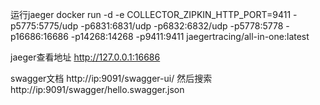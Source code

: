 运行jaeger
docker run -d -e COLLECTOR_ZIPKIN_HTTP_PORT=9411 -p5775:5775/udp -p6831:6831/udp -p6832:6832/udp  -p5778:5778 -p16686:16686 -p14268:14268 -p9411:9411 jaegertracing/all-in-one:latest

jaeger查看地址  http://127.0.0.1:16686

swagger文档 http://ip:9091/swagger-ui/  然后搜索  http://ip:9091/swagger/hello.swagger.json
